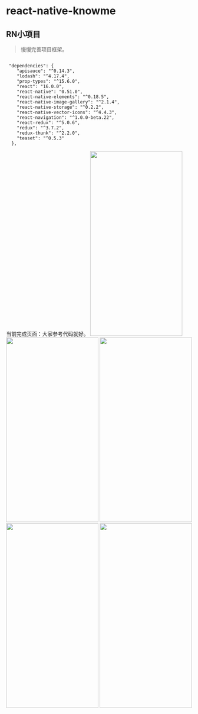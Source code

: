 # react-native-knowme
## RN小项目
> 慢慢完善项目框架。

```

 "dependencies": {
    "apisauce": "^0.14.3",
    "lodash": "^4.17.4",
    "prop-types": "^15.6.0",
    "react": "16.0.0",
    "react-native": "0.51.0",
    "react-native-elements": "^0.18.5",
    "react-native-image-gallery": "^2.1.4",
    "react-native-storage": "^0.2.2",
    "react-native-vector-icons": "^4.4.3",
    "react-navigation": "^1.0.0-beta.22",
    "react-redux": "^5.0.6",
    "redux": "^3.7.2",
    "redux-thunk": "^2.2.0",
    "teaset": "^0.5.3"
  },
```
当前完成页面：大家参考代码就好。
<img src="https://github.com/MIFind/react-native-knowme/blob/master/images/main.jpg" width=250 height=500/>
<img src="https://github.com/MIFind/react-native-knowme/blob/master/images/pictures.jpg" width=250 height=500/>
<img src="https://github.com/MIFind/react-native-knowme/blob/master/images/me.jpg" width=250 height=500/>
<img src="https://github.com/MIFind/react-native-knowme/blob/master/images/resume.jpg" width=250 height=500/>
<img src="https://github.com/MIFind/react-native-knowme/blob/master/images/blog.jpg" width=250 height=500/>
